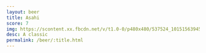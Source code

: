 ```yaml
---
layout: beer
title: Asahi
score: 7
img: https://scontent.xx.fbcdn.net/v/t1.0-0/p480x480/537524_10151563945728745_1100203805_n.jpg?oh=ba77ea33d0cb640d35ce4a3379e8785f&oe=58C0BBF4
desc: A classic
permalink: /beer/:title.html
---
```

